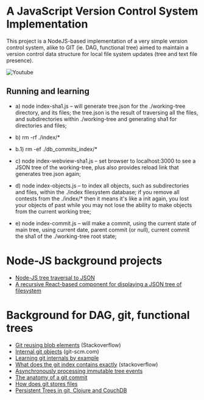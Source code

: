 # A JavaScript Version Control System Implementation  

This project is a NodeJS-based implementation of a very simple version control system, alike to GIT (ie. DAG, functional tree) aimed to maintain a version control data structure for local file system updates (tree and text file presence).

![Youtube](https://www.youtube.com/watch?v=E6pbkPYihxg)

## Running and learning

* a) node index-sha1.js – will generate tree.json for the ./working-tree directory, and its files; the tree.json is the result of traversing all the files, and subdirectories within ./working-tree and generating sha1 for directories and files;

* b) rm -rf ./index/* 
 
* b.1) rm -ef ./db_commits_index/* 

* c) node index-webview-sha1.js – set browser to localhost:3000 to see a JSON tree of the working-tree, plus also provides reload link that generates tree.json again;

* d) node index-objects.js – to index all objects, such as subdirectories and files, within the ./index filesystem database; if you remove all contests from the ./index/* then it means it's like a init again, you lost your objects of past while you may not lose the ability to make objects from the current working tree;

* e) node index-commit.js – will make a commit, using the current state of main tree, using current date, parent commit (or null), current commit the sha1 of the ./working-tree root state; 

# Node-JS background projects

* [Node-JS tree traversal to JSON](https://github.com/taboca/directory-to-json)
* [A recursive React-based component for displaying a JSON tree of filesystem](https://github.com/taboca/tree-folder-react)

# Background for DAG, git, functional trees

* [Git reusing blob elements](http://stackoverflow.com/questions/25884901/does-git-reuse-blobs) (Stackoverflow)
* [Internal git objects](https://git-scm.com/book/en/v2/Git-Internals-Git-Objects) (git-scm.com)
* [Learning git internals by example](http://teohm.com/blog/learning-git-internals-by-example)
* [What does the git index contains exactly](http://stackoverflow.com/questions/4084921/what-does-the-git-index-contain-exactly) (stackoverflow)
* [Asynchronously processing immutable tree events](http://www.slidequest.com/Taboca/rg78q)
* [The anatomy of a git commit](http://blog.thoughtram.io/git/2014/11/18/the-anatomy-of-a-git-commit.html#hashes-over-hashes)
* [How does git stores files](http://stackoverflow.com/questions/8198105/how-does-git-store-files)
* [Persistent Trees in git, Clojure and CouchDB](http://eclipsesource.com/blogs/2009/12/13/persistent-trees-in-git-clojure-and-couchdb-data-structure-convergence)
